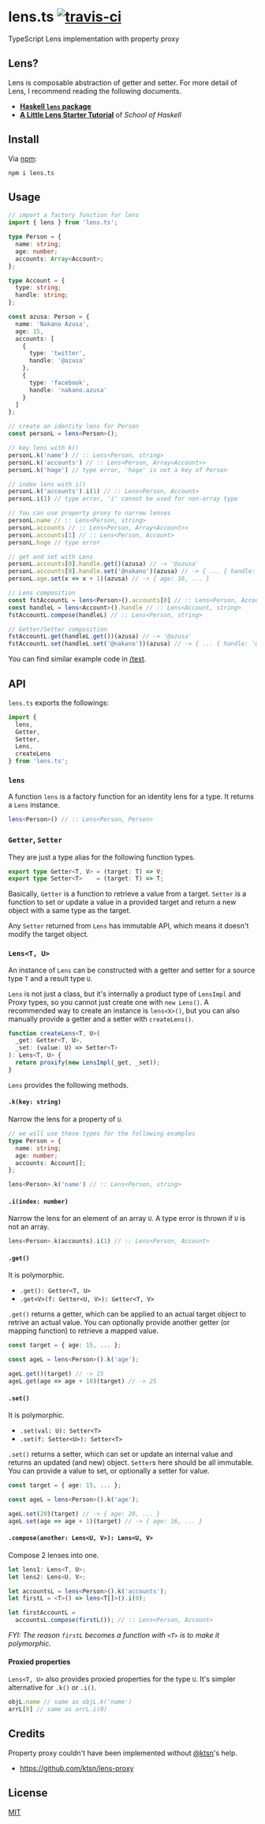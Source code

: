 # lens.ts [![travis-ci](https://travis-ci.org/utatti/lens.ts.svg?branch=master)](https://travis-ci.org/utatti/lens.ts)

TypeScript Lens implementation with property proxy

## Lens?

Lens is composable abstraction of getter and setter. For more detail of Lens, I
recommend reading the following documents.

- [**Haskell `lens` package**](https://hackage.haskell.org/package/lens)
- [**A Little Lens Starter Tutorial**](https://www.schoolofhaskell.com/school/to-infinity-and-beyond/pick-of-the-week/a-little-lens-starter-tutorial) of *School of Haskell*

## Install

Via [npm](https://www.npmjs.com/package/lens.ts):

``` shell
npm i lens.ts
```

## Usage

``` typescript
// import a factory function for lens
import { lens } from 'lens.ts';

type Person = {
  name: string;
  age: number;
  accounts: Array<Account>;
};

type Account = {
  type: string;
  handle: string;
};

const azusa: Person = {
  name: 'Nakano Azusa',
  age: 15,
  accounts: [
    {
      type: 'twitter',
      handle: '@azusa'
    },
    {
      type: 'facebook',
      handle: 'nakano.azusa'
    }
  ]
};

// create an identity lens for Person
const personL = lens<Person>();

// key lens with k()
personL.k('name') // :: Lens<Person, string>
personL.k('accounts') // :: Lens<Person, Array<Account>>
personL.k('hoge') // type error, 'hoge' is not a key of Person

// index lens with i()
personL.k('accounts').i(1) // :: Lens<Person, Account>
personL.i(1) // type error, 'i' cannot be used for non-array type

// You can use property proxy to narrow lenses
personL.name // :: Lens<Person, string>
personL.accounts // :: Lens<Person, Array<Account>>
personL.accounts[1] // :: Lens<Person, Account>
personL.hoge // type error

// get and set with Lens
personL.accounts[0].handle.get()(azusa) // -> '@azusa'
personL.accounts[0].handle.set('@nakano')(azusa) // -> { ... { handle: '@nakano' } ... }
personL.age.set(x => x + 1)(azusa) // -> { age: 16, ... }

// Lens composition
const fstAccountL = lens<Person>().accounts[0] // :: Lens<Person, Account>
const handleL = lens<Account>().handle // :: Lens<Account, string>
fstAccountL.compose(handleL) // :: Lens<Person, string>

// Getter/Setter composition
fstAccountL.get(handleL.get())(azusa) // -> '@azusa'
fstAccountL.set(handleL.set('@nakano'))(azusa) // -> { ... { handle: '@nakano' } ... }
```

You can find similar example code in [/test](test).

## API

`lens.ts` exports the followings:

``` typescript
import {
  lens,
  Getter,
  Setter,
  Lens,
  createLens
} from 'lens.ts';
```

### `lens`

A function `lens` is a factory function for an identity lens for a type. It
returns a `Lens` instance.

``` typescript
lens<Person>() // :: Lens<Person, Person>
```

### `Getter`, `Setter`

They are just a type alias for the following function types.

``` typescript
export type Getter<T, V> = (target: T) => V;
export type Setter<T>    = (target: T) => T;
```

Basically, `Getter` is a function to retrieve a value from a target. `Setter` is
a function to set or update a value in a provided target and return a new object
with a same type as the target.

Any `Setter` returned from `Lens` has immutable API, which means it doesn't
modify the target object.

### `Lens<T, U>`

An instance of `Lens` can be constructed with a getter and setter for a
source type `T` and a result type `U`.

`Lens` is not just a class, but it's internally a product type of `LensImpl` and
Proxy types, so you cannot just create one with `new Lens()`. A recommended way
to create an instance is `lens<X>()`, but you can also manually provide a getter
and a setter with `createLens()`.

``` typescript
function createLens<T, U>(
  _get: Getter<T, U>,
  _set: (value: U) => Setter<T>
): Lens<T, U> {
  return proxify(new LensImpl(_get, _set));
}
```

`Lens` provides the following methods.

#### `.k(key: string)`

Narrow the lens for a property of `U`.

``` typescript
// we will use these types for the following examples
type Person = {
  name: string;
  age: number;
  accounts: Account[];
};

lens<Person>.k('name') // :: Lens<Person, string>
```

#### `.i(index: number)`

Narrow the lens for an element of an array `U`. A type error is thrown if `U` is
not an array.

``` typescript
lens<Person>.k(accounts).i(1) // :: Lens<Person, Account>
```


#### `.get()`

It is polymorphic.

- `.get(): Getter<T, U>`
- `.get<V>(f: Getter<U, V>): Getter<T, V>`

`.get()` returns a getter, which can be applied to an actual target object to
retrive an actual value. You can optionally provide another getter (or mapping
function) to retrieve a mapped value.

``` typescript
const target = { age: 15, ... };

const ageL = lens<Person>().k('age');

ageL.get()(target) // -> 15
ageL.get(age => age + 10)(target) // -> 25
```

#### `.set()`

It is polymorphic.

- `.set(val: U): Setter<T>`
- `.set(f: Setter<U>): Setter<T>`

`.set()` returns a setter, which can set or update an internal value and returns
an updated (and new) object. `Setter`s here should be all immutable. You can
provide a value to set, or optionally a setter for value.

``` typescript
const target = { age: 15, ... };

const ageL = lens<Person>().k('age');

ageL.set(20)(target) // -> { age: 20, ... }
ageL.set(age => age + 1)(target) // -> { age: 16, ... }
```

#### `.compose(another: Lens<U, V>): Lens<U, V>`

Compose 2 lenses into one.

``` typescript
let lens1: Lens<T, U>;
let lens2: Lens<U, V>;

let accountsL = lens<Person>().k('accounts');
let firstL = <T>() => lens<T[]>().i(0);

let firstAccountL =
  accountsL.compose(firstL()); // :: Lens<Person, Account>
```

*FYI: The reason `firstL` becomes a function with `<T>` is to make it
polymorphic.*

#### Proxied properties

`Lens<T, U>` also provides proxied properties for the type `U`. It's simpler
alternative for `.k()` or `.i()`.

``` typescript
objL.name // same as objL.k('name')
arrL[0] // same as arrL.i(0)
```

## Credits

Property proxy couldn't have been implemented without
[@ktsn](https://github.com/ktsn)'s help.

- https://github.com/ktsn/lens-proxy

## License

[MIT](LICENSE)
